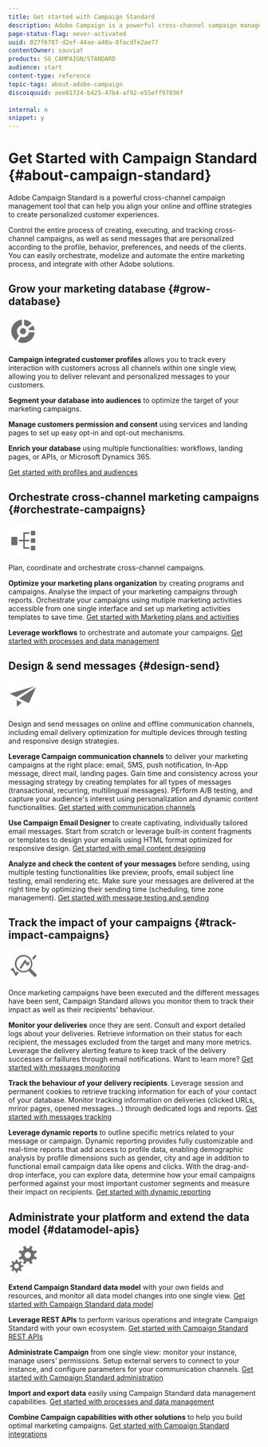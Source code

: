 ```yaml
---
title: Get started with Campaign Standard
description: Adobe Campaign is a powerful cross-channel campaign management tool that can help you align your online and offline strategies to create personalized customer experiences.
page-status-flag: never-activated
uuid: 027f6787-d2ef-44ae-a40a-8facdfe2ae77
contentOwner: sauviat
products: SG_CAMPAIGN/STANDARD
audience: start
content-type: reference
topic-tags: about-adobe-campaign
discoiquuid: aee81724-b425-47b4-af92-e55eff97836f

internal: n
snippet: y
---
```


# Get Started with Campaign Standard {#about-campaign-standard}

Adobe Campaign Standard is a powerful cross-channel campaign management tool that can help you align your online and offline strategies to create personalized customer experiences.

Control the entire process of creating, executing, and tracking cross-channel campaigns, as well as send messages that are personalized according to the profile, behavior, preferences, and needs of the clients. You can easily orchestrate, modelize and automate the entire marketing process, and integrate with other Adobe solutions.

## Grow your marketing database {#grow-database}

<img width="60px" alt="conditions" src="assets/icon_segment.svg"/>

**Campaign integrated customer profiles** allows you to track every interaction with customers across all channels within one single view, allowing you to deliver relevant and personalized messages to your customers. 

**Segment your database into audiences** to optimize the target of your marketing campaigns.

**Manage customers permission and consent** using services and landing pages to set up easy opt-in and opt-out mechanisms.

**Enrich your database** using multiple functionalities: workflows, landing pages, or APIs, or Microsoft Dynamics 365.

[Get started with profiles and audiences](../../audiences/using/get-started-profiles-and-audiences.md)

## Orchestrate cross-channel marketing campaigns {#orchestrate-campaigns}

<img width="60px" alt="conditions" src="assets/icon_workflows.svg"/>

Plan, coordinate and orchestrate cross-channel campaigns.

**Optimize your marketing plans organization** by creating programs and campaigns. Analyse the impact of your marketing campaigns through reports. Orchestrate your campaigns using mutiple marketing activities accessible from one single interface and set up marketing activities templates to save time. [Get started with Marketing plans and activities](../../start/using/programs-and-campaigns.md)

**Leverage workflows** to orchestrate and automate your campaigns. [Get started with processes and data management](../../automating/using/get-started-workflows.md)

## Design & send messages {#design-send}

<img width="60px" alt="conditions" src="assets/icon_send.svg"/>

Design and send messages on online and offline communication channels, including email delivery optimization for multiple devices through testing and responsive design strategies.

**Leverage Campaign communication channels** to deliver your marketing campaigns at the right place: email, SMS, push notification, In-App message, direct mail, landing pages. Gain time and consistency across your messaging strategy by creating templates for all types of messages (transactional, recurring, multilingual messages). PErform A/B testing, and capture your audience's interest using personalization and dynamic content functionalities. [Get started with communication channels](../../channels/using/get-started-communication-channels.md)

**Use Campaign Email Designer** to create captivating, individually tailored email messages. Start from scratch or leverage built-in content fragments or templates to design your emails using HTML format optimized for responsive design. [Get started with email content designing](../../designing/using/designing-content-in-adobe-campaign.md)

**Analyze and check the content of your messages** before sending, using multiple testing functionalities like preview, proofs, email subject line testing, email rendering etc. Make sure your messages are delivered at the right time by optimizing their sending time (scheduling, time zone management). [Get started with message testing and sending](../../sending/using/get-started-sending-messages.md)

## Track the impact of your campaigns {#track-impact-campaigns}

<img width="60px" alt="conditions" src="assets/icon_report.svg"/>

Once marketing campaigns have been executed and the different messages have been sent, Campaign Standard allows you monitor them to track their impact as well as their recipients' behaviour.

**Monitor your deliveries** once they are sent. Consult and export detailed logs about your deliveries. Retrieve information on their status for each recipient, the messages excluded from the target and many more metrics.
Leverage the delivery alerting feature to keep track of the delivery successes or faillures through email notifications. Want to learn more? [Get started with messages monitoring](../../sending/using/monitoring-a-delivery.md)

**Track the behaviour of your delivery recipients**. Leverage session and permanent cookies to retrieve tracking information for each of your contact of your database. Monitor tracking information on deliveries (clicked URLs, mriror pages, opened messages...) through dedicated logs and reports. [Get started with messages tracking](../../sending/using/tracking-messages.md)

**Leverage dynamic reports** to outline specific metrics related to your message or campaign. Dynamic reporting provides fully customizable and real-time reports that add access to profile data, enabling demographic analysis by profile dimensions such as gender, city and age in addition to functional email campaign data like opens and clicks. With the drag-and-drop interface, you can explore data, determine how your email campaigns performed against your most important customer segments and measure their impact on recipients. [Get started with dynamic reporting](../../reporting/using/about-dynamic-reports.md)

## Administrate your platform and extend the data model {#datamodel-apis}

<img width="60px" alt="conditions" src="assets/icon_admin.svg"/>

**Extend Campaign Standard data model** with your own fields and resources, and monitor all data model changes into one single view. [Get started with Campaign Standard data model](../../developing/using/get-started-data-model.md)

**Leverage REST APIs** to perform various operations and integrate Campaign Standard with your own ecosystem. [Get started with Campaign Standard REST APIs](../../api/using/about-campaign-standard-apis.md)

**Administrate Campaign** from one single view: monitor your instance, manage users' permissions. Setup external servers to connect to your instance, and configure parameters for your communication channels. [Get started with Campaign Standard administration](../../administration/using/get-started-campaign-administration.md)

**Import and export data** easily using Campaign Standard data management capabilities. [Get started with processes and data management](../../automating/using/get-started-workflows.md)

**Combine Campaign capabilities with other solutions** to help you build optimal marketing campaigns. [Get started with Campaign Standard integrations](../../integrating/using/get-started-campaign-integrations.md)
